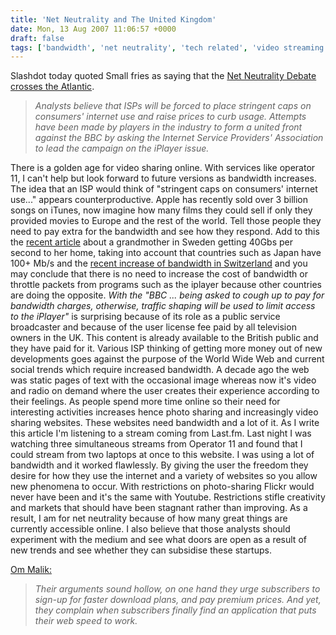 ```yaml
---
title: 'Net Neutrality and The United Kingdom'
date: Mon, 13 Aug 2007 11:06:57 +0000
draft: false
tags: ['bandwidth', 'net neutrality', 'tech related', 'video streaming']
---
```


Slashdot today quoted Small fries as saying that the [Net Neutrality Debate crosses the Atlantic](http://yro.slashdot.org/article.pl?sid=07/08/12/2325218&from=rss).

> _Analysts believe that ISPs will be forced to place stringent caps on consumers' internet use and raise prices to curb usage. Attempts have been made by players in the industry to form a united front against the BBC by asking the Internet Service Providers' Association to lead the campaign on the iPlayer issue._

There is a golden age for video sharing online. With services like operator 11, I can't help but look forward to future versions as bandwidth increases. The idea that an ISP would think of "stringent caps on consumers' internet use..." appears counterproductive. Apple has recently sold over 3 billion songs on iTunes, now imagine how many films they could sell if only they provided movies to Europe and the rest of the world. Tell those people they need to pay extra for the bandwidth and see how they respond. Add to this the [recent article](http://www.tech.co.uk/computing/internet-and-broadband/news/40gbps-broadband-granny-has-125k-of-kit?articleid=926556342) about a grandmother in Sweden getting 40Gbs per second to her home, taking into account that countries such as Japan have 100+ Mb/s and the [recent increase of bandwidth in Switzerland](http://www.swisscom-fixnet.ch/fx/privatkunden/internet/internetzugang/bluewin_dsl/index.htm) and you may conclude that there is no need to increase the cost of bandwidth or throttle packets from programs such as the iplayer because other countries are doing the opposite. _With the "BBC ... being asked to cough up to pay for bandwidth charges, otherwise, traffic shaping will be used to limit access to the iPlayer"_ is surprising because of its role as a public service broadcaster and because of the user license fee paid by all television owners in the UK. This content is already available to the British public and they have paid for it. Various ISP thinking of getting more money out of new developments goes against the purpose of the World Wide Web and current social trends which require increased bandwidth. A decade ago the web was static pages of text with the occasional image whereas now it's video and radio on demand where the user creates their experience according to their feelings. As people spend more time online so their need for interesting activities increases hence photo sharing and increasingly video sharing websites. These websites need bandwidth and a lot of it. As I write this article I'm listening to a stream coming from Last.fm. Last night I was watching three simultaneous streams from Operator 11 and found that I could stream from two laptops at once to this website. I was using a lot of bandwidth and it worked flawlessly. By giving the user the freedom they desire for how they use the internet and a variety of websites so you allow new phenomena to occur. With restrictions on photo-sharing Flickr would never have been and it's the same with Youtube. Restrictions stifle creativity and markets that should have been stagnant rather than improving. As a result, I am for net neutrality because of how many great things are currently accessible online. I also believe that those analysts should experiment with the medium and see what doors are open as a result of new trends and see whether they can subsidise these startups.

[Om Malik:](http://gigaom.com/2007/08/13/broadband-isps-fear-of-the-web-video/)

> _Their arguments sound hollow, on one hand they urge subscribers to sign-up for faster download plans, and pay premium prices. And yet, they complain when subscribers finally find an application that puts their web speed to work._